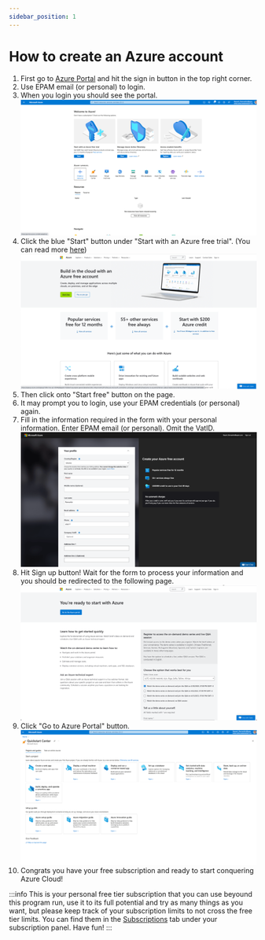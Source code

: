 ```yaml
---
sidebar_position: 1
---
```


# How to create an Azure account


1. First go to [Azure Portal](https://azure.microsoft.com/en-us/) and hit the sign in button in the top right corner.
2. Use EPAM email (or personal) to login.
3. When you login you should see the portal.
![img.png](assets/portal-starter.png)
4. Click the blue "Start" button under "Start with an Azure free trial". (You can read more [here](https://azure.microsoft.com/en-us/free/))
![img.png](assets/start-free.png)
5. Then click onto "Start free" button on the page.
6. It may prompt you to login, use your EPAM credentials (or personal) again.
7. Fill in the information required in the form with your personal information. Enter EPAM email (or personal). Omit the VatID.
![img_1.png](assets/form.png)
8. Hit Sign up button! Wait for the form to process your information and you should be redirected to the following page.
![img_2.png](assets/you-are-ready.png)
9. Click "Go to Azure Portal" button.
![img_3.png](assets/quick-start.png)
10. Congrats you have your free subscription and ready to start conquering Azure Cloud!

:::info
This is your personal free tier subscription that you can use beyound this program run, use it to
its full potential and try as many things as you want, but please keep track of your subscription limits
to not cross the free tier limits. You can find them in the [Subscriptions](https://portal.azure.com/?quickstart=true#view/Microsoft_Azure_Billing/SubscriptionsBlade) tab under your subscription panel.
Have fun!
:::

